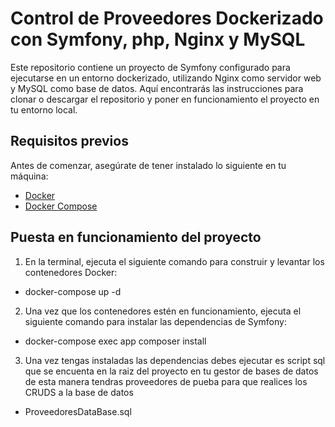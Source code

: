 # Control de Proveedores Dockerizado con Symfony, php, Nginx y MySQL

Este repositorio contiene un proyecto de Symfony configurado para ejecutarse en un entorno dockerizado, utilizando Nginx como servidor web y MySQL como base de datos. Aquí encontrarás las instrucciones para clonar o descargar el repositorio y poner en funcionamiento el proyecto en tu entorno local.

## Requisitos previos

Antes de comenzar, asegúrate de tener instalado lo siguiente en tu máquina:

- [Docker](https://www.docker.com/get-started)
- [Docker Compose](https://docs.docker.com/compose/install/)

## Puesta en funcionamiento del proyecto

1. En la terminal, ejecuta el siguiente comando para construir y levantar los contenedores Docker:
- docker-compose up -d

2. Una vez que los contenedores estén en funcionamiento, ejecuta el siguiente comando para instalar las dependencias de Symfony:
- docker-compose exec app composer install

3. Una vez tengas instaladas las dependencias debes ejecutar es script sql que se encuenta en la raiz del proyecto en tu gestor de bases de datos de esta manera tendras proveedores de pueba para que realices los CRUDS a la base de datos
- ProveedoresDataBase.sql
